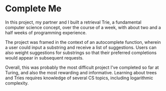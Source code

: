 # Complete Me

In this project, my partner and I built a retrieval Trie, a fundamental computer science concept, over the course of a week, with about two and a half weeks of programming experience.  
  
The project was framed in the context of an autocomplete function, wherein a user could input a substring and receive a list of suggestions. Users can also weight suggestions for substrings so that their preferred completions would appear in subsequent requests.  

Overall, this was probably the most difficult project I've completed so far at Turing, and also the most rewarding and informative. Learning about trees and Tries requires knowledge of several CS topics, including logarithmic complexity.

